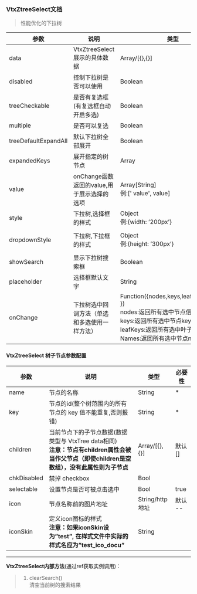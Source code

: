 ### VtxZtreeSelect文档

> 性能优化的下拉树


| **参数**             | **说明**                                   | **类型**                                                                                                                                                   | **默认值**         |
|----------------------|--------------------------------------------|------------------------------------------------------------------------------------------------------------------------------------------------------------|--------------------|
| data                 | VtxZtreeSelect展示的具体数据               | Array/[{},{}]                                                                                                                                              | \*                 |
| disabled             | 控制下拉树是否可以使用                     | Boolean                                                                                                                                                    | False              |
| treeCheckable        | 是否有复选框(有复选框自动开启多选)         | Boolean                                                                                                                                                    | False              |
| multiple             | 是否可以复选                               | Boolean                                                                                                                                                    | False              |
| treeDefaultExpandAll | 默认下拉树全部展开                         | Boolean                                                                                                                                                    | False              |
| expandedKeys | 展开指定的树节点                        | Array     |               |
| value                | onChange函数返回的value,用于展示选择的选项 | Array[String] <br/>   例:[' value', value]| \--                |
| style                | 下拉树,选择框的样式                        | Object <br/>例:{width: ’200px’}                                                                                                                                 |                    |
| dropdownStyle        | 下拉树,下拉框的样式                        | Object <br/>例:{height: ’300px’}                                                                                                                                | { height:’300px’ } |
| showSearch           | 显示下拉树搜索框                           | Boolean                                                                                                                                                    | False              |
| placeholder          | 选择框默认文字                             | String                                                                                                                                                     | \--                |
| onChange             | 下拉树选中回调方法（单选和多选使用一样方法）| Function({nodes,keys,leafKeys,names })<br/> nodes:返回所有选中节点信息,<br/> keys:返回所有选中节点key,<br/> leafKeys:返回所有选中叶子节点key,<br/> Names:返回所有选中节点name, | \--                |

#### VtxZtreeSelect 树子节点参数配置

| **参数** | **说明**                                                   | **类型**        | **必要性** |
|----------|------------------------------------------------------------|-----------------|------------|
| name     | 节点的名称                                                 | String          | \*         |
| key      | 节点的id(整个树范围内的所有节点的 key 值不能重复,否则报错) | String          | \*         |
| children | 当前节点下的子节点数据(数据类型与 VtxTree data相同)<br/> **注意：节点有children属性会被当作父节点（即使children是空数组），没有此属性则为子节点** | Array/[{},{}]   | 默认[]     |
| chkDisabled      | 禁掉 checkbox                                                                                   | Bool          |         |
| selectable      | 设置节点是否可被点击选中                                                                                   | Bool          |    true     |
| icon     | 节点名称前的图片地址                                       | String/http地址 | 默认 --    |
| iconSkin | 定义icon图标的样式<br/> **注意：如果iconSkin设为”test”, 在样式文件中实际的样式名应为”test_ico_docu”**                                             | String          |            |


---

**VtxZtreeSelect内部方法**(通过ref获取实例调用)：

> 1.  clearSearch()  
> 清空当前树的搜索结果

